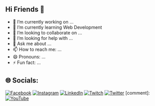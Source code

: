 ## Hi Friends 👋

- 🔭 I’m currently working on ...
- 🌱 I’m currently learning Web Development
- 👯 I’m looking to collaborate on ...
- 🤔 I’m looking for help with ...
- 💬 Ask me about ...
- 📫 How to reach me: ...
- 😄 Pronouns: ...
- ⚡ Fun fact: ...
## 🌐 Socials:
[![Facebook](https://img.shields.io/badge/Facebook-%231877F2.svg?logo=Facebook&logoColor=white)](https://facebook.com/kunaldhongade99) 
[![Instagram](https://img.shields.io/badge/Instagram-%23E4405F.svg?logo=Instagram&logoColor=white)](https://instagram.com/kunaldhongade99) 
[![LinkedIn](https://img.shields.io/badge/LinkedIn-%230077B5.svg?logo=linkedin&logoColor=white)](https://linkedin.com/in/kunaldhongade) 
[![Twitch](https://img.shields.io/badge/Twitch-%239146FF.svg?logo=Twitch&logoColor=white)](https://twitch.tv/kunaldhongade) 
[![Twitter](https://img.shields.io/badge/Twitter-%231DA1F2.svg?logo=Twitter&logoColor=white)](https://twitter.com/kunaldhongade) 
[comment]:[![YouTube](https://img.shields.io/badge/YouTube-%23FF0000.svg?logo=YouTube&logoColor=white)](https://youtube.com/@kunaldhongade)
